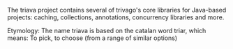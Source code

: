 The triava project contains several of trivago's core libraries for Java-based projects: caching, collections, annotations, concurrency libraries and more.

Etymology: The name triava is based on the catalan word triar, which means:
  To pick, to choose (from a range of similar options)

